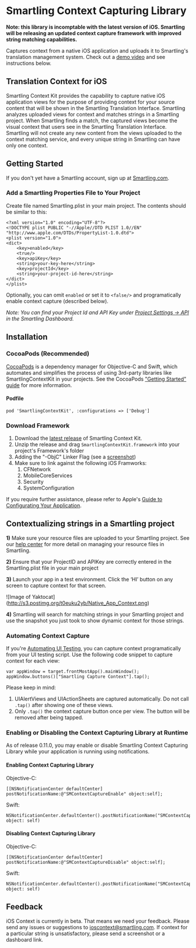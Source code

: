 # Smartling Context Capturing Library

**Note: this library is incomptable with the latest version of iOS. Smartling will be releasing an updated context capture framework with improved string matching capabilities.**

Captures context from a native iOS application and uploads it to Smartling's translation management system. Check out a [demo video](https://drive.google.com/file/d/0B1aq7yx63dc1RlJySmcyQ3BxR0E/view?usp=sharing) and see instructions below.

## Translation Context for iOS

Smartling Context Kit provides the capability to capture native iOS application views for the purpose of providing context for your source content that will be shown in the Smartling Translation Interface.
Smartling analyzes uploaded views for context and matches strings in a Smartling project.  When Smartling
finds a match, the captured views become the visual context that users see in the Smartling Translation
Interface. Smartling will not create any new content from the views uploaded to the context matching service,
and every unique string in Smartling can have only one context.

## Getting Started

If you don't yet have a Smartling account, sign up at [Smartling.com](http://www.smartling.com).

### Add a Smartling Properties File to Your Project

Create file named Smartling.plist in your main project. The contents should be similar to this:

```
<?xml version="1.0" encoding="UTF-8"?>
<!DOCTYPE plist PUBLIC "-//Apple//DTD PLIST 1.0//EN" "http://www.apple.com/DTDs/PropertyList-1.0.dtd">
<plist version="1.0">
<dict>
	<key>enabled</key>
	<true/>
	<key>apiKey</key>
	<string>your-key-here</string>
	<key>projectId</key>
	<string>your-project-id-here</string>
</dict>
</plist>
```

Optionally, you can omit `enabled` or set it to `<false/>` and programatically enable context capture
(described below).

_Note: You can find your Project Id and API Key under [Project Settings -> API][dashboard] in the Smartling Dashboard._

## Installation

### CocoaPods (Recommended)

[CocoaPods][cocoapods] is a dependency manager for Objective-C and Swift, which automates and simplifies the process of using 3rd-party libraries like SmartlingContextKit in your projects. See the CocoaPods ["Getting Started" guide][cocoapods-guide] for more information.

#### Podfile

```
pod 'SmartlingContextKit', :configurations => ['Debug']
```

### Download Framework

1. Download the [latest release][framework-release] of Smartling Context Kit.
2. Unzip the release and drag `SmartlingContextKit.framework` into your project's Framework's folder
3. Adding the "-ObjC" Linker Flag (see a [screenshot][objcflag])
4. Make sure to link against the following iOS Framworks:
   1. CFNetwork
   2. MobileCoreServices
   3. Security
   4. SystemConfiguration

If you require further assistance, please refer to Apple's [Guide to Configurating Your Application][apple-static-libs].

## Contextualizing strings in a Smartling project

**1)** Make sure your resource files are uploaded to your Smartling project. See our [help center](http://support.smartling.com/hc/en-us/articles/204270618) for more detail on managing your resource files in Smartling.

**2)** Ensure that your ProjectID and APIKey are correctly entered in the Smartling.plist file in your main project

**3)** Launch your app in a test environment. Click the ‘HI’ button on any screen to capture context for that screen.

![Image of Yaktocat]
(http://s3.postimg.org/t0euku2yb/Native_App_Context.png)

**4)** Smartling will search for matching strings in your Smartling project and use the snapshot you just took to show dynamic context for those strings.

### Automating Context Capture

If you're [Automating UI Testing][apple-automating-ui], you can capture context programatically from your UI testing script. Use the following code snippet to capture context for each view:

```
var appWindow = target.frontMostApp().mainWindow();
appWindow.buttons()["Smartling Capture Context"].tap();
```

Please keep in mind:

1. UIAlertViews and UIActionSheets are captured automatically. Do not call `.tap()` after showing one of these views.
2. Only `.tap()` the context capture button once per view. The button will be removed after being tapped.

### Enabling or Disabling the Context Capturing Library at Runtime

As of release 0.11.0, you may enable or disable Smartling Context Capturing Library while your application is
running using notifications. 

#### Enabling Context Capturing Library

Objective-C:

```
[[NSNotificationCenter defaultCenter] postNotificationName:@"SMContextCaptureEnable" object:self];
```

Swift:

```
NSNotificationCenter.defaultCenter().postNotificationName("SMContextCaptureEnable", object: self)
```

#### Disabling Context Capturing Library

Objective-C:

```
[[NSNotificationCenter defaultCenter] postNotificationName:@"SMContextCaptureDisable" object:self];
```

Swift:

```
NSNotificationCenter.defaultCenter().postNotificationName("SMContextCaptureDisable", object: self)
```

## Feedback

iOS Context is currently in beta. That means we need your feedback. Please send any issues or suggestions to ioscontext@smartling.com. If context for a particular string is unsatisfactory, please send a screenshot or a dashboard link.

[apple-static-libs]: https://developer.apple.com/library/ios/technotes/iOSStaticLibraries/Articles/configuration.html
[apple-automating-ui]: https://developer.apple.com/library/ios/documentation/DeveloperTools/Conceptual/InstrumentsUserGuide/UsingtheAutomationInstrument/UsingtheAutomationInstrument.html
[cocoapods]: http://cocoapods.org
[cocoapods-guide]: http://guides.cocoapods.org/using/getting-started.html
[dashboard]: https://dashboard.smartling.com/settings/api.htm
[framework-release]: https://github.com/Smartling/ios-context-framework/releases/latest
[objcflag]: http://docs.millennialmedia.com/iOS-SDK/iOSAddingLinkerFlag.html
